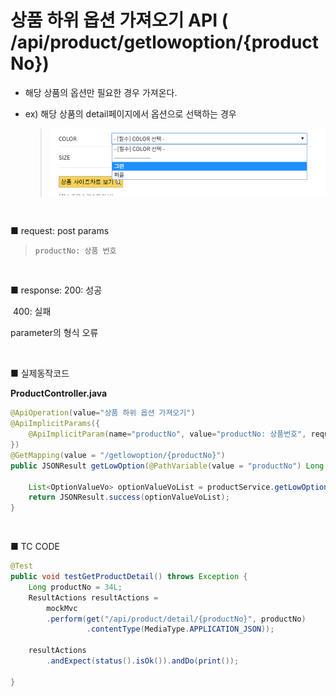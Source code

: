 # 상품 하위 옵션 가져오기 API ( /api/product/getlowoption/{productNo}) 

- 해당 상품의 옵션만 필요한 경우 가져온다.

- ex) 해당 상품의 detail페이지에서 옵션으로 선택하는 경우

  > ![1564660507881](assets/1564660507881.png)

<br>

■ request: 
   post 
     params

> ```
> productNo: 상품 번호
> ```

<br>

■ response: 
     200: 성공

​	400: 실패 

parameter의 형식 오류

<br>

■ 실제동작코드 

**ProductController.java**

```java
@ApiOperation(value="상품 하위 옵션 가져오기")
@ApiImplicitParams({
    @ApiImplicitParam(name="productNo", value="productNo: 상품번호", required=false, dataType="Long", defaultValue="")
})
@GetMapping(value = "/getlowoption/{productNo}")
public JSONResult getLowOption(@PathVariable(value = "productNo") Long productNo) {

    List<OptionValueVo> optionValueVoList = productService.getLowOption(productNo);
    return JSONResult.success(optionValueVoList);
}
```

<br>

■ TC CODE 

```java
@Test
public void testGetProductDetail() throws Exception {
    Long productNo = 34L;
    ResultActions resultActions = 
        mockMvc
        .perform(get("/api/product/detail/{productNo}", productNo)	
                 .contentType(MediaType.APPLICATION_JSON)); 

    resultActions 
        .andExpect(status().isOk()).andDo(print());

}
```
